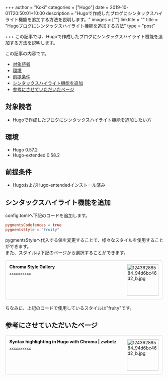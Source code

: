 +++
author = "Koki"
categories = ["Hugo"]
date = 2019-10-01T20:50:01+10:00
description = "Hugoで作成したブログにシンタックスハイライト機能を追加する方法を説明します。"
images = [""]
linktitle = ""
title = "Hugoブログにシンタックスハイライト機能を追加する方法"
type = "post"

+++
この記事では、Hugoで作成したブログにシンタックスハイライト機能を追加する方法を説明します。  

この記事の内容です。

- <font color="#1111cc">[対象読者](#%E5%AF%BE%E8%B1%A1%E8%AA%AD%E8%80%85)</font>
- <font color="#1111cc">[環境](#%E7%92%B0%E5%A2%83)</font>
- <font color="#1111cc">[前提条件](#%E5%89%8D%E6%8F%90%E6%9D%A1%E4%BB%B6)</font>
- <font color="#1111cc">[シンタックスハイライト機能を追加](#%E3%82%B7%E3%83%B3%E3%82%BF%E3%83%83%E3%82%AF%E3%82%B9%E3%83%8F%E3%82%A4%E3%83%A9%E3%82%A4%E3%83%88%E6%A9%9F%E8%83%BD%E3%82%92%E8%BF%BD%E5%8A%A0)</font>
- <font color="#1111cc">[参考にさせていただいたページ](#%E5%8F%82%E8%80%83%E3%81%AB%E3%81%95%E3%81%9B%E3%81%A6%E3%81%84%E3%81%9F%E3%81%A0%E3%81%84%E3%81%9F%E3%83%9A%E3%83%BC%E3%82%B8)</font>

## 対象読者
- Hugoで作成したブログにシンタックスハイライト機能を追加したい方


## 環境
- Hugo 0.57.2
- Hugo-extended 0.58.2


## 前提条件
- HugoおよびHugo-entendedインストール済み


## シンタックスハイライト機能を追加
config.tomlへ下記のコードを追加します。
```toml
pygmentsCodefences = true
pygmentsStyle = "fruity"
```
pygmentsStyleへ代入する値を変更することで、様々なスタイルを使用することができます。  
また、スタイルは下記のページから選択することができます。  
<div class="blog-card" style="padding:12px;margin:15px 0;border:1px solid #ddd;word-wrap:break-word;max-width:474px;width:auto;border-radius:5px;"><div class="blog-card-thumbnail" style="float:right;"><a href="https://xyproto.github.io/splash/docs/all.html" class="blog-card-thumbnail-link" target="_blank"><img src="http://capture.heartrails.com/120x120/shorten?https://xyproto.github.io/splash/docs/all.html" class="blog-card-thumb-image wp-post-image" alt="12436288584_94d6bc46d2_b.jpg" style="width:100px;height:100px;"></a></div><div class="blog-card-content" style="margin-left:0;margin-right:110px;line-height:120%;"><div class="blog-card-title" style="margin-bottom:5px;"><a href="https://xyproto.github.io/splash/docs/all.html" class="blog-card-title-link" style="font-weight:bold;text-decoration:none;color:#111;" target="_blank">Chroma Style Gallery</a></div><div class="blog-card-excerpt" style="color:#333;font-size:90%;">xxxxxxxxxx</div></div><div class="blog-card-footer" style="font-size:70%;color:#777;margin-top:10px;clear:both;"><span class="blog-card-hatena"><a href="http://b.hatena.ne.jp/entry/https://xyproto.github.io/splash/docs/all.html" target="_blank"><img border="0" src="http://b.hatena.ne.jp/entry/image/https://xyproto.github.io/splash/docs/all.html" border="0" alt="" /></a></span></div></div>

ちなみに、上記のコードで使用しているスタイルは"fruity"です。


## 参考にさせていただいたページ
<div class="blog-card" style="padding:12px;margin:15px 0;border:1px solid #ddd;word-wrap:break-word;max-width:474px;width:auto;border-radius:5px;"><div class="blog-card-thumbnail" style="float:right;"><a href="https://zwbetz.com/syntax-highlighting-in-hugo-with-chroma/?fbclid=IwAR2DS1e2wbYdyw1ZMnt_XWoAPpwXRXjYozd_UuupfNxHqTxWGwOuMvFwuXo" class="blog-card-thumbnail-link" target="_blank"><img src="http://capture.heartrails.com/120x120/shorten?https://zwbetz.com/syntax-highlighting-in-hugo-with-chroma/?fbclid=IwAR2DS1e2wbYdyw1ZMnt_XWoAPpwXRXjYozd_UuupfNxHqTxWGwOuMvFwuXo" class="blog-card-thumb-image wp-post-image" alt="12436288584_94d6bc46d2_b.jpg" style="width:100px;height:100px;"></a></div><div class="blog-card-content" style="margin-left:0;margin-right:110px;line-height:120%;"><div class="blog-card-title" style="margin-bottom:5px;"><a href="https://zwbetz.com/syntax-highlighting-in-hugo-with-chroma/?fbclid=IwAR2DS1e2wbYdyw1ZMnt_XWoAPpwXRXjYozd_UuupfNxHqTxWGwOuMvFwuXo" class="blog-card-title-link" style="font-weight:bold;text-decoration:none;color:#111;" target="_blank">Syntax highlighting in Hugo with Chroma | zwbetz</a></div><div class="blog-card-excerpt" style="color:#333;font-size:90%;">xxxxxxxxxx</div></div><div class="blog-card-footer" style="font-size:70%;color:#777;margin-top:10px;clear:both;"><span class="blog-card-hatena"><a href="http://b.hatena.ne.jp/entry/https://zwbetz.com/syntax-highlighting-in-hugo-with-chroma/?fbclid=IwAR2DS1e2wbYdyw1ZMnt_XWoAPpwXRXjYozd_UuupfNxHqTxWGwOuMvFwuXo" target="_blank"><img border="0" src="http://b.hatena.ne.jp/entry/image/https://zwbetz.com/syntax-highlighting-in-hugo-with-chroma/?fbclid=IwAR2DS1e2wbYdyw1ZMnt_XWoAPpwXRXjYozd_UuupfNxHqTxWGwOuMvFwuXo" border="0" alt="" /></a></span></div></div>
